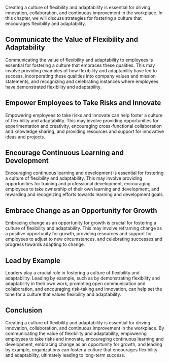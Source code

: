 
Creating a culture of flexibility and adaptability is essential for driving innovation, collaboration, and continuous improvement in the workplace. In this chapter, we will discuss strategies for fostering a culture that encourages flexibility and adaptability.

Communicate the Value of Flexibility and Adaptability
-----------------------------------------------------

Communicating the value of flexibility and adaptability to employees is essential for fostering a culture that embraces these qualities. This may involve providing examples of how flexibility and adaptability have led to success, incorporating these qualities into company values and mission statements, and recognizing and celebrating instances where employees have demonstrated flexibility and adaptability.

Empower Employees to Take Risks and Innovate
--------------------------------------------

Empowering employees to take risks and innovate can help foster a culture of flexibility and adaptability. This may involve providing opportunities for experimentation and creativity, encouraging cross-functional collaboration and knowledge sharing, and providing resources and support for innovative ideas and projects.

Encourage Continuous Learning and Development
---------------------------------------------

Encouraging continuous learning and development is essential for fostering a culture of flexibility and adaptability. This may involve providing opportunities for training and professional development, encouraging employees to take ownership of their own learning and development, and rewarding and recognizing efforts towards learning and development goals.

Embrace Change as an Opportunity for Growth
-------------------------------------------

Embracing change as an opportunity for growth is crucial for fostering a culture of flexibility and adaptability. This may involve reframing change as a positive opportunity for growth, providing resources and support for employees to adjust to new circumstances, and celebrating successes and progress towards adapting to change.

Lead by Example
---------------

Leaders play a crucial role in fostering a culture of flexibility and adaptability. Leading by example, such as by demonstrating flexibility and adaptability in their own work, promoting open communication and collaboration, and encouraging risk-taking and innovation, can help set the tone for a culture that values flexibility and adaptability.

Conclusion
----------

Creating a culture of flexibility and adaptability is essential for driving innovation, collaboration, and continuous improvement in the workplace. By communicating the value of flexibility and adaptability, empowering employees to take risks and innovate, encouraging continuous learning and development, embracing change as an opportunity for growth, and leading by example, organizations can foster a culture that encourages flexibility and adaptability, ultimately leading to long-term success.
